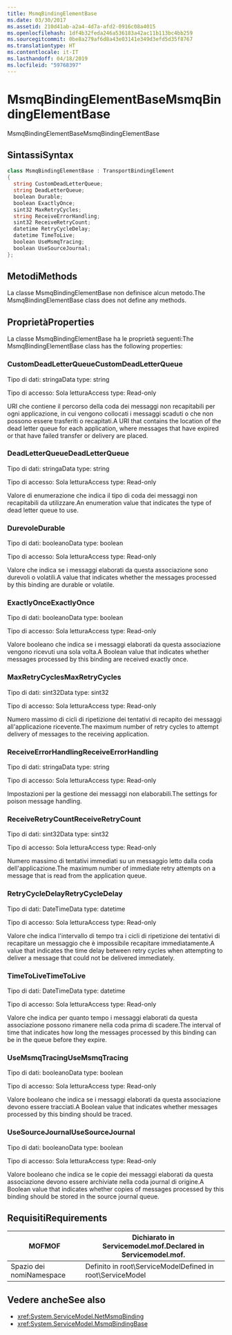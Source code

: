 ```yaml
---
title: MsmqBindingElementBase
ms.date: 03/30/2017
ms.assetid: 210d41ab-a2a4-4d7a-afd2-0916c08a4015
ms.openlocfilehash: 1df4b32feda246a536183a42ac11b113bc4bb259
ms.sourcegitcommit: 0be8a279af6d8a43e03141e349d3efd5d35f8767
ms.translationtype: HT
ms.contentlocale: it-IT
ms.lasthandoff: 04/18/2019
ms.locfileid: "59768397"
---
```

# <a name="msmqbindingelementbase"></a><span data-ttu-id="ef654-102">MsmqBindingElementBase</span><span class="sxs-lookup"><span data-stu-id="ef654-102">MsmqBindingElementBase</span></span>
<span data-ttu-id="ef654-103">MsmqBindingElementBase</span><span class="sxs-lookup"><span data-stu-id="ef654-103">MsmqBindingElementBase</span></span>  
  
## <a name="syntax"></a><span data-ttu-id="ef654-104">Sintassi</span><span class="sxs-lookup"><span data-stu-id="ef654-104">Syntax</span></span>  
  
```csharp  
class MsmqBindingElementBase : TransportBindingElement  
{  
  string CustomDeadLetterQueue;  
  string DeadLetterQueue;  
  boolean Durable;  
  boolean ExactlyOnce;  
  sint32 MaxRetryCycles;  
  string ReceiveErrorHandling;  
  sint32 ReceiveRetryCount;  
  datetime RetryCycleDelay;  
  datetime TimeToLive;  
  boolean UseMsmqTracing;  
  boolean UseSourceJournal;  
};  
```  
  
## <a name="methods"></a><span data-ttu-id="ef654-105">Metodi</span><span class="sxs-lookup"><span data-stu-id="ef654-105">Methods</span></span>  
 <span data-ttu-id="ef654-106">La classe MsmqBindingElementBase non definisce alcun metodo.</span><span class="sxs-lookup"><span data-stu-id="ef654-106">The MsmqBindingElementBase class does not define any methods.</span></span>  
  
## <a name="properties"></a><span data-ttu-id="ef654-107">Proprietà</span><span class="sxs-lookup"><span data-stu-id="ef654-107">Properties</span></span>  
 <span data-ttu-id="ef654-108">La classe MsmqBindingElementBase ha le proprietà seguenti:</span><span class="sxs-lookup"><span data-stu-id="ef654-108">The MsmqBindingElementBase class has the following properties:</span></span>  
  
### <a name="customdeadletterqueue"></a><span data-ttu-id="ef654-109">CustomDeadLetterQueue</span><span class="sxs-lookup"><span data-stu-id="ef654-109">CustomDeadLetterQueue</span></span>  
 <span data-ttu-id="ef654-110">Tipo di dati: stringa</span><span class="sxs-lookup"><span data-stu-id="ef654-110">Data type: string</span></span>  
  
 <span data-ttu-id="ef654-111">Tipo di accesso: Sola lettura</span><span class="sxs-lookup"><span data-stu-id="ef654-111">Access type: Read-only</span></span>  
  
 <span data-ttu-id="ef654-112">URI che contiene il percorso della coda dei messaggi non recapitabili per ogni applicazione, in cui vengono collocati i messaggi scaduti o che non possono essere trasferiti o recapitati.</span><span class="sxs-lookup"><span data-stu-id="ef654-112">A URI that contains the location of the dead letter queue for each application, where messages that have expired or that have failed transfer or delivery are placed.</span></span>  
  
### <a name="deadletterqueue"></a><span data-ttu-id="ef654-113">DeadLetterQueue</span><span class="sxs-lookup"><span data-stu-id="ef654-113">DeadLetterQueue</span></span>  
 <span data-ttu-id="ef654-114">Tipo di dati: stringa</span><span class="sxs-lookup"><span data-stu-id="ef654-114">Data type: string</span></span>  
  
 <span data-ttu-id="ef654-115">Tipo di accesso: Sola lettura</span><span class="sxs-lookup"><span data-stu-id="ef654-115">Access type: Read-only</span></span>  
  
 <span data-ttu-id="ef654-116">Valore di enumerazione che indica il tipo di coda dei messaggi non recapitabili da utilizzare.</span><span class="sxs-lookup"><span data-stu-id="ef654-116">An enumeration value that indicates the type of dead letter queue to use.</span></span>  
  
### <a name="durable"></a><span data-ttu-id="ef654-117">Durevole</span><span class="sxs-lookup"><span data-stu-id="ef654-117">Durable</span></span>  
 <span data-ttu-id="ef654-118">Tipo di dati: booleano</span><span class="sxs-lookup"><span data-stu-id="ef654-118">Data type: boolean</span></span>  
  
 <span data-ttu-id="ef654-119">Tipo di accesso: Sola lettura</span><span class="sxs-lookup"><span data-stu-id="ef654-119">Access type: Read-only</span></span>  
  
 <span data-ttu-id="ef654-120">Valore che indica se i messaggi elaborati da questa associazione sono durevoli o volatili.</span><span class="sxs-lookup"><span data-stu-id="ef654-120">A value that indicates whether the messages processed by this binding are durable or volatile.</span></span>  
  
### <a name="exactlyonce"></a><span data-ttu-id="ef654-121">ExactlyOnce</span><span class="sxs-lookup"><span data-stu-id="ef654-121">ExactlyOnce</span></span>  
 <span data-ttu-id="ef654-122">Tipo di dati: booleano</span><span class="sxs-lookup"><span data-stu-id="ef654-122">Data type: boolean</span></span>  
  
 <span data-ttu-id="ef654-123">Tipo di accesso: Sola lettura</span><span class="sxs-lookup"><span data-stu-id="ef654-123">Access type: Read-only</span></span>  
  
 <span data-ttu-id="ef654-124">Valore booleano che indica se i messaggi elaborati da questa associazione vengono ricevuti una sola volta.</span><span class="sxs-lookup"><span data-stu-id="ef654-124">A Boolean value that indicates whether messages processed by this binding are received exactly once.</span></span>  
  
### <a name="maxretrycycles"></a><span data-ttu-id="ef654-125">MaxRetryCycles</span><span class="sxs-lookup"><span data-stu-id="ef654-125">MaxRetryCycles</span></span>  
 <span data-ttu-id="ef654-126">Tipo di dati: sint32</span><span class="sxs-lookup"><span data-stu-id="ef654-126">Data type: sint32</span></span>  
  
 <span data-ttu-id="ef654-127">Tipo di accesso: Sola lettura</span><span class="sxs-lookup"><span data-stu-id="ef654-127">Access type: Read-only</span></span>  
  
 <span data-ttu-id="ef654-128">Numero massimo di cicli di ripetizione dei tentativi di recapito dei messaggi all'applicazione ricevente.</span><span class="sxs-lookup"><span data-stu-id="ef654-128">The maximum number of retry cycles to attempt delivery of messages to the receiving application.</span></span>  
  
### <a name="receiveerrorhandling"></a><span data-ttu-id="ef654-129">ReceiveErrorHandling</span><span class="sxs-lookup"><span data-stu-id="ef654-129">ReceiveErrorHandling</span></span>  
 <span data-ttu-id="ef654-130">Tipo di dati: stringa</span><span class="sxs-lookup"><span data-stu-id="ef654-130">Data type: string</span></span>  
  
 <span data-ttu-id="ef654-131">Tipo di accesso: Sola lettura</span><span class="sxs-lookup"><span data-stu-id="ef654-131">Access type: Read-only</span></span>  
  
 <span data-ttu-id="ef654-132">Impostazioni per la gestione dei messaggi non elaborabili.</span><span class="sxs-lookup"><span data-stu-id="ef654-132">The settings for poison message handling.</span></span>  
  
### <a name="receiveretrycount"></a><span data-ttu-id="ef654-133">ReceiveRetryCount</span><span class="sxs-lookup"><span data-stu-id="ef654-133">ReceiveRetryCount</span></span>  
 <span data-ttu-id="ef654-134">Tipo di dati: sint32</span><span class="sxs-lookup"><span data-stu-id="ef654-134">Data type: sint32</span></span>  
  
 <span data-ttu-id="ef654-135">Tipo di accesso: Sola lettura</span><span class="sxs-lookup"><span data-stu-id="ef654-135">Access type: Read-only</span></span>  
  
 <span data-ttu-id="ef654-136">Numero massimo di tentativi immediati su un messaggio letto dalla coda dell'applicazione.</span><span class="sxs-lookup"><span data-stu-id="ef654-136">The maximum number of immediate retry attempts on a message that is read from the application queue.</span></span>  
  
### <a name="retrycycledelay"></a><span data-ttu-id="ef654-137">RetryCycleDelay</span><span class="sxs-lookup"><span data-stu-id="ef654-137">RetryCycleDelay</span></span>  
 <span data-ttu-id="ef654-138">Tipo di dati: DateTime</span><span class="sxs-lookup"><span data-stu-id="ef654-138">Data type: datetime</span></span>  
  
 <span data-ttu-id="ef654-139">Tipo di accesso: Sola lettura</span><span class="sxs-lookup"><span data-stu-id="ef654-139">Access type: Read-only</span></span>  
  
 <span data-ttu-id="ef654-140">Valore che indica l'intervallo di tempo tra i cicli di ripetizione dei tentativi di recapitare un messaggio che è impossibile recapitare immediatamente.</span><span class="sxs-lookup"><span data-stu-id="ef654-140">A value that indicates the time delay between retry cycles when attempting to deliver a message that could not be delivered immediately.</span></span>  
  
### <a name="timetolive"></a><span data-ttu-id="ef654-141">TimeToLive</span><span class="sxs-lookup"><span data-stu-id="ef654-141">TimeToLive</span></span>  
 <span data-ttu-id="ef654-142">Tipo di dati: DateTime</span><span class="sxs-lookup"><span data-stu-id="ef654-142">Data type: datetime</span></span>  
  
 <span data-ttu-id="ef654-143">Tipo di accesso: Sola lettura</span><span class="sxs-lookup"><span data-stu-id="ef654-143">Access type: Read-only</span></span>  
  
 <span data-ttu-id="ef654-144">Valore che indica per quanto tempo i messaggi elaborati da questa associazione possono rimanere nella coda prima di scadere.</span><span class="sxs-lookup"><span data-stu-id="ef654-144">The interval of time that indicates how long the messages processed by this binding can be in the queue before they expire.</span></span>  
  
### <a name="usemsmqtracing"></a><span data-ttu-id="ef654-145">UseMsmqTracing</span><span class="sxs-lookup"><span data-stu-id="ef654-145">UseMsmqTracing</span></span>  
 <span data-ttu-id="ef654-146">Tipo di dati: booleano</span><span class="sxs-lookup"><span data-stu-id="ef654-146">Data type: boolean</span></span>  
  
 <span data-ttu-id="ef654-147">Tipo di accesso: Sola lettura</span><span class="sxs-lookup"><span data-stu-id="ef654-147">Access type: Read-only</span></span>  
  
 <span data-ttu-id="ef654-148">Valore booleano che indica se i messaggi elaborati da questa associazione devono essere tracciati.</span><span class="sxs-lookup"><span data-stu-id="ef654-148">A Boolean value that indicates whether messages processed by this binding should be traced.</span></span>  
  
### <a name="usesourcejournal"></a><span data-ttu-id="ef654-149">UseSourceJournal</span><span class="sxs-lookup"><span data-stu-id="ef654-149">UseSourceJournal</span></span>  
 <span data-ttu-id="ef654-150">Tipo di dati: booleano</span><span class="sxs-lookup"><span data-stu-id="ef654-150">Data type: boolean</span></span>  
  
 <span data-ttu-id="ef654-151">Tipo di accesso: Sola lettura</span><span class="sxs-lookup"><span data-stu-id="ef654-151">Access type: Read-only</span></span>  
  
 <span data-ttu-id="ef654-152">Valore booleano che indica se le copie dei messaggi elaborati da questa associazione devono essere archiviate nella coda journal di origine.</span><span class="sxs-lookup"><span data-stu-id="ef654-152">A Boolean value that indicates whether copies of messages processed by this binding should be stored in the source journal queue.</span></span>  
  
## <a name="requirements"></a><span data-ttu-id="ef654-153">Requisiti</span><span class="sxs-lookup"><span data-stu-id="ef654-153">Requirements</span></span>  
  
|<span data-ttu-id="ef654-154">MOF</span><span class="sxs-lookup"><span data-stu-id="ef654-154">MOF</span></span>|<span data-ttu-id="ef654-155">Dichiarato in Servicemodel.mof.</span><span class="sxs-lookup"><span data-stu-id="ef654-155">Declared in Servicemodel.mof.</span></span>|  
|---------|-----------------------------------|  
|<span data-ttu-id="ef654-156">Spazio dei nomi</span><span class="sxs-lookup"><span data-stu-id="ef654-156">Namespace</span></span>|<span data-ttu-id="ef654-157">Definito in root\ServiceModel</span><span class="sxs-lookup"><span data-stu-id="ef654-157">Defined in root\ServiceModel</span></span>|  
  
## <a name="see-also"></a><span data-ttu-id="ef654-158">Vedere anche</span><span class="sxs-lookup"><span data-stu-id="ef654-158">See also</span></span>

- <xref:System.ServiceModel.NetMsmqBinding>
- <xref:System.ServiceModel.MsmqBindingBase>
